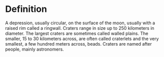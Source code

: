# Definition

A depression, usually circular, on the surface of the moon, usually with
a raised rim called a ringwall. Craters range in size up to 250
kilometers in diameter. The largest craters are sometimes called walled
plains. The smaller, 15 to 30 kilometers across, are often called
craterlets and the very smallest, a few hundred meters across, beads.
Craters are named after people, mainly astronomers.
